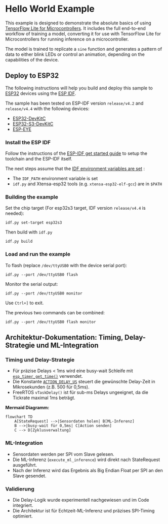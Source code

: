 # Hello World Example

This example is designed to demonstrate the absolute basics of using [TensorFlow
Lite for Microcontrollers](https://www.tensorflow.org/lite/microcontrollers).
It includes the full end-to-end workflow of training a model, converting it for
use with TensorFlow Lite for Microcontrollers for running inference on a
microcontroller.

The model is trained to replicate a `sine` function and generates a pattern of
data to either blink LEDs or control an animation, depending on the capabilities
of the device.

## Deploy to ESP32

The following instructions will help you build and deploy this sample
to [ESP32](https://www.espressif.com/en/products/hardware/esp32/overview)
devices using the [ESP IDF](https://github.com/espressif/esp-idf).

The sample has been tested on ESP-IDF version `release/v4.2` and `release/v4.4` with the following devices:
- [ESP32-DevKitC](http://esp-idf.readthedocs.io/en/latest/get-started/get-started-devkitc.html)
- [ESP32-S3-DevKitC](https://docs.espressif.com/projects/esp-idf/en/latest/esp32s3/hw-reference/esp32s3/user-guide-devkitc-1.html)
- [ESP-EYE](https://github.com/espressif/esp-who/blob/master/docs/en/get-started/ESP-EYE_Getting_Started_Guide.md)

### Install the ESP IDF

Follow the instructions of the
[ESP-IDF get started guide](https://docs.espressif.com/projects/esp-idf/en/latest/get-started/index.html)
to setup the toolchain and the ESP-IDF itself.

The next steps assume that the
[IDF environment variables are set](https://docs.espressif.com/projects/esp-idf/en/latest/get-started/index.html#step-4-set-up-the-environment-variables) :

 * The `IDF_PATH` environment variable is set
 * `idf.py` and Xtensa-esp32 tools (e.g. `xtensa-esp32-elf-gcc`) are in `$PATH`


### Building the example

Set the chip target (For esp32s3 target, IDF version `release/v4.4` is needed):

```
idf.py set-target esp32s3
```

Then build with `idf.py`
```
idf.py build
```

### Load and run the example

To flash (replace `/dev/ttyUSB0` with the device serial port):
```
idf.py --port /dev/ttyUSB0 flash
```

Monitor the serial output:
```
idf.py --port /dev/ttyUSB0 monitor
```

Use `Ctrl+]` to exit.

The previous two commands can be combined:
```
idf.py --port /dev/ttyUSB0 flash monitor
```

## Architektur-Dokumentation: Timing, Delay-Strategie und ML-Integration

### Timing und Delay-Strategie

- Für präzise Delays < 1ms wird eine busy-wait Schleife mit [`esp_timer_get_time()`](main/main_functions.cc:74) verwendet.
- Die Konstante [`ACTION_DELAY_US`](main/main_functions.cc:24) steuert die gewünschte Delay-Zeit in Mikrosekunden (z.B. 500 für 0,5ms).
- FreeRTOS `vTaskDelay()` ist für sub-ms Delays ungeeignet, da die Tickrate maximal 1ms beträgt.

**Mermaid Diagramm:**
```mermaid
flowchart TD
    A[StateRequest] -->|Sensordaten holen| B[ML-Inferenz]
    B -->|busy-wait für 0,5ms| C[Action senden]
    C --> D[Zyklusverwaltung]
```

### ML-Integration

- Sensordaten werden per SPI vom Slave gelesen.
- Die ML-Inferenz (`execute_ml_inference`) wird direkt nach StateRequest ausgeführt.
- Nach der Inferenz wird das Ergebnis als Big Endian Float per SPI an den Slave gesendet.

### Validierung

- Die Delay-Logik wurde experimentell nachgewiesen und im Code integriert.
- Die Architektur ist für Echtzeit-ML-Inferenz und präzises SPI-Timing optimiert.
